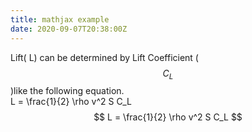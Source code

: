 ```yaml
---
title: mathjax example
date: 2020-09-07T20:38:00Z
---
```


Lift( L) can be determined by Lift Coefficient (
$$
    C_L
$$
)like the following equation.\
 L = \\frac{1}{2} \\rho v^2 S C_L  
$$  
L = \frac{1}{2} \rho v^2 S C_L  
$$
